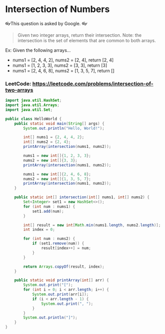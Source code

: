 # Intersection of Numbers

👓This question is asked by Google. 👓

> Given two integer arrays, return their intersection.
Note: the intersection is the set of elements that are common to both arrays.

Ex: Given the following arrays...

- nums1 = [2, 4, 4, 2], nums2 = [2, 4], return [2, 4]
- nums1 = [1, 2, 3, 3], nums2 = [3, 3], return [3]
- nums1 = [2, 4, 6, 8], nums2 = [1, 3, 5, 7], return []


### LeetCode: https://leetcode.com/problems/intersection-of-two-arrays
```java
import java.util.HashSet;
import java.util.Arrays;
import java.util.Set;

public class HelloWorld {
    public static void main(String[] args) {
        System.out.println("Hello, World!");

        int[] nums1 = {2, 4, 4, 2};
        int[] nums2 = {2, 4};
        printArray(intersection(nums1, nums2));

        nums1 = new int[]{1, 2, 3, 3};
        nums2 = new int[]{3, 3};
        printArray(intersection(nums1, nums2));

        nums1 = new int[]{2, 4, 6, 8};
        nums2 = new int[]{1, 3, 5, 7};
        printArray(intersection(nums1, nums2));
    }

    public static int[] intersection(int[] nums1, int[] nums2) {
        Set<Integer> set1 = new HashSet<>();
        for (int num : nums1) {
            set1.add(num);
        }

        int[] result = new int[Math.min(nums1.length, nums2.length)];
        int index = 0;

        for (int num : nums2) {
            if (set1.remove(num)) {
                result[index++] = num;
            }
        }

        return Arrays.copyOf(result, index);
    }

    public static void printArray(int[] arr) {
        System.out.print("[");
        for (int i = 0; i < arr.length; i++) {
            System.out.print(arr[i]);
            if (i < arr.length - 1) {
                System.out.print(", ");
            }
        }
        System.out.println("]");
    }
}
```
